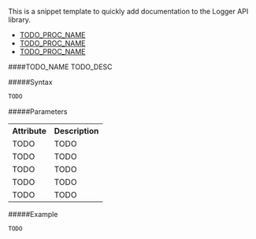This is a snippet template to quickly add documentation to the Logger API library.

  - [TODO_PROC_NAME](#procedure-TODO_ANCHOR_LINK)
  - [TODO_PROC_NAME](#procedure-TODO_ANCHOR_LINK)
  - [TODO_PROC_NAME](#procedure-TODO_ANCHOR_LINK)

<a name="procedure-TODO_NAME"></a>
####TODO_NAME
TODO_DESC

#####Syntax
```sql
TODO
```

#####Parameters
<table border="0">
  <tr>
    <th>Attribute</th>
    <th>Description</th>
  </tr>
  <tr>
    <td>TODO</td>
    <td>TODO</td>
  </tr>
    <tr>
    <td>TODO</td>
    <td>TODO</td>
  </tr>
  <tr>
    <td>TODO</td>
    <td>TODO</td>
  </tr>
  <tr>
    <td>TODO</td>
    <td>TODO</td>
  </tr>
  <tr>
    <td>TODO</td>
    <td>TODO</td>
  </tr>
</table>

#####Example
```sql
TODO
```
